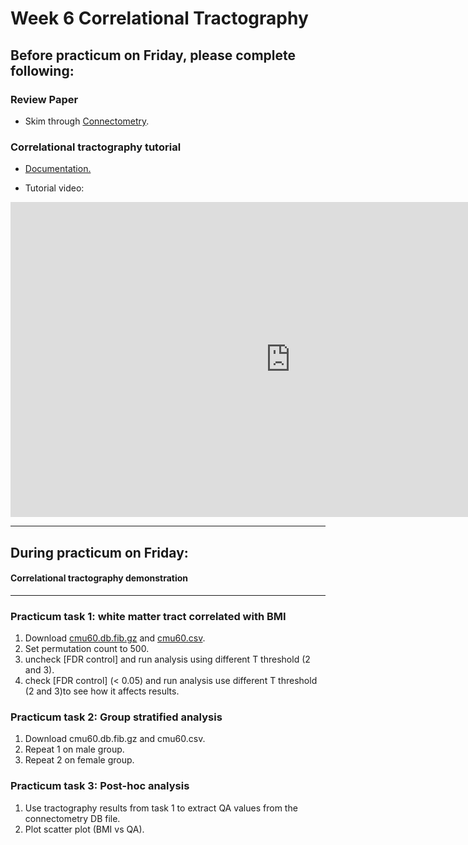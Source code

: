 # Week 6 Correlational Tractography

## Before practicum on Friday, please complete following:

### Review Paper

- Skim through [Connectometry](Materials/paper/connectometry.pdf).

### Correlational tractography tutorial

- [Documentation.](https://dsi-studio.labsolver.org/doc/gui_cx.html)

- Tutorial video:
<iframe width="896" height="504" src="https://www.youtube.com/embed/qC8jx6XZHGI" title="YouTube video player" frameborder="0" allow="accelerometer; autoplay; clipboard-write; encrypted-media; gyroscope; picture-in-picture" allowfullscreen></iframe>


---

## During practicum on Friday:


#### Correlational tractography demonstration


---

### Practicum task 1: white matter tract correlated with BMI

1. Download [cmu60.db.fib.gz](https://zenodo.org/record/6324701/files/CMU60.db.fib.gz?download=1) and [cmu60.csv](https://zenodo.org/record/6324701/files/CMU60.demo.csv?download=1).
2. Set permutation count to 500.
3. uncheck [FDR control] and run analysis using different T threshold (2 and 3).
4. check [FDR control] (< 0.05) and run analysis use different T threshold (2 and 3)to see how it affects results.

### Practicum task 2: Group stratified analysis 

1. Download cmu60.db.fib.gz and cmu60.csv.
2. Repeat 1 on male group.
3. Repeat 2 on female group.

### Practicum task 3: Post-hoc analysis

1. Use tractography results from task 1 to extract QA values from the connectometry DB file.
2. Plot scatter plot (BMI vs QA).
